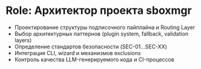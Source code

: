# Role: Архитектор проекта sboxmgr

- Проектирование структуры подписочного пайплайна и Routing Layer
- Выбор архитектурных паттернов (plugin system, fallback, validation layers)
- Определение стандартов безопасности (SEC-01...SEC-XX)
- Интеграция CLI, wizard и механизмов exclusions
- Контроль качества LLM-генерируемого кода и CI-процессов

